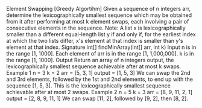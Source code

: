 Element Swapping [Greedy Algortihm]
Given a sequence of n integers arr, determine the lexicographically smallest sequence which may be obtained from it after performing at most k element swaps, 
each involving a pair of consecutive elements in the sequence.
Note: A list x is lexicographically smaller than a different equal-length list y if and only if, for the earliest index at which the two lists differ, x's element at that index is smaller than y's element at that index.
Signature
int[] findMinArray(int[] arr, int k)
Input
n is in the range [1, 1000].
Each element of arr is in the range [1, 1,000,000].
k is in the range [1, 1000].
Output
Return an array of n integers output, the lexicographically smallest sequence achievable after at most k swaps.
Example 1
n = 3
k = 2
arr = [5, 3, 1]
output = [1, 5, 3]
We can swap the 2nd and 3rd elements, followed by the 1st and 2nd elements, to end up with the sequence [1, 5, 3]. This is the lexicographically smallest sequence achievable after at most 2 swaps.
Example 2
n = 5
k = 3
arr = [8, 9, 11, 2, 1]
output = [2, 8, 9, 11, 1]
We can swap [11, 2], followed by [9, 2], then [8, 2].